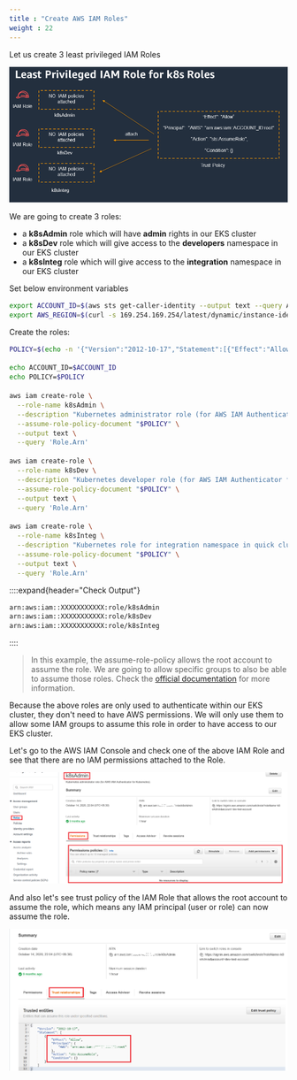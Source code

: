 ```yaml
---
title : "Create AWS IAM Roles"
weight : 22
---
```


Let us create 3 least privileged IAM Roles

![Least-Privileged-IAM-Role-for-k8sRoles](/static/images/iam/iam-role-rbac/Least-Privileged-IAM-Role-for-k8sRoles.png)


We are going to create 3 roles:

-   a **k8sAdmin** role which will have **admin** rights in our EKS cluster
-   a **k8sDev** role which will give access to the **developers** namespace in our EKS cluster
-   a **k8sInteg** role which will give access to the **integration** namespace in our EKS cluster

Set below environment variables
```bash
export ACCOUNT_ID=$(aws sts get-caller-identity --output text --query Account)
export AWS_REGION=$(curl -s 169.254.169.254/latest/dynamic/instance-identity/document | jq -r '.region')
```


Create the roles:

```bash
POLICY=$(echo -n '{"Version":"2012-10-17","Statement":[{"Effect":"Allow","Principal":{"AWS":"arn:aws:iam::'; echo -n "$ACCOUNT_ID"; echo -n ':root"},"Action":"sts:AssumeRole","Condition":{}}]}')

echo ACCOUNT_ID=$ACCOUNT_ID
echo POLICY=$POLICY

aws iam create-role \
  --role-name k8sAdmin \
  --description "Kubernetes administrator role (for AWS IAM Authenticator for Kubernetes)." \
  --assume-role-policy-document "$POLICY" \
  --output text \
  --query 'Role.Arn'

aws iam create-role \
  --role-name k8sDev \
  --description "Kubernetes developer role (for AWS IAM Authenticator for Kubernetes)." \
  --assume-role-policy-document "$POLICY" \
  --output text \
  --query 'Role.Arn'
  
aws iam create-role \
  --role-name k8sInteg \
  --description "Kubernetes role for integration namespace in quick cluster." \
  --assume-role-policy-document "$POLICY" \
  --output text \
  --query 'Role.Arn'
```

::::expand{header="Check Output"}
```bash
arn:aws:iam::XXXXXXXXXXX:role/k8sAdmin
arn:aws:iam::XXXXXXXXXXX:role/k8sDev
arn:aws:iam::XXXXXXXXXXX:role/k8sInteg
```
::::


> In this example, the assume-role-policy allows the root account to assume the role. We are going to allow specific groups to also be able to assume those roles. Check the [official documentation](https://docs.aws.amazon.com/eks/latest/userguide/iam-roles-for-service-accounts-technical-overview.html)  for more information.


Because the above roles are only used to authenticate within our EKS cluster, they don't need to have AWS permissions. We will only use them to allow some IAM groups to assume this role in order to have access to our EKS cluster.

Let's go to the AWS IAM Console and check one of the above IAM Role and see that there are no IAM permissions attached to the Role.

![k8sAdmink8sAdmin-role](/static/images/iam/iam-role-rbac/k8sAdmin-role.png)


And also let's see trust policy of the IAM Role that allows the root account to assume the role, which means 
any IAM principal (user or role) can now assume the role.

![k8sAdmin-trust-policy](/static/images/iam/iam-role-rbac/k8sAdmin-trust-policy.png)

